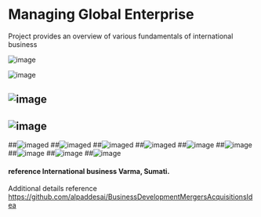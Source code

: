 # Managing Global Enterprise

Project provides an overview of various fundamentals of international business

![image](Slide1.JPG)

![image](Slide2.JPG)

## ![image](certificate.jpg)
## ![image](project.jpg)

##![imaged](ElectricVehicle1.JPG)
##![imaged](ElectricVehicle2.JPG)
##![imaged](ElectricVehicle3.JPG)
##![imaged](ElectricVehicle4.JPG)
##![image](ElectricVehicle5.JPG)
##![image](ElectricVehicle6.JPG)
##![image](ElectricVehicle7.JPG)
##![image](ElectricVehicle8.JPG)
##![image](ElectricVehicle9.JPG)

#### reference International business Varma, Sumati.

Additional details reference https://github.com/alpaddesai/BusinessDevelopmentMergersAcquisitionsIdea
